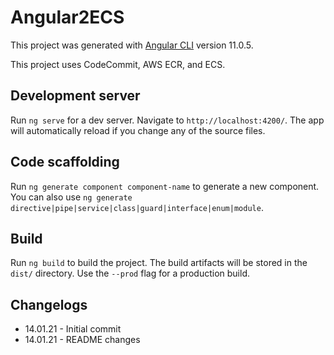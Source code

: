 # Angular2ECS

This project was generated with [Angular CLI](https://github.com/angular/angular-cli) version 11.0.5. &nbsp;

This project uses CodeCommit, AWS ECR, and ECS.

## Development server

Run `ng serve` for a dev server. Navigate to `http://localhost:4200/`. The app will automatically reload if you change any of the source files.

## Code scaffolding

Run `ng generate component component-name` to generate a new component. You can also use `ng generate directive|pipe|service|class|guard|interface|enum|module`.

## Build

Run `ng build` to build the project. The build artifacts will be stored in the `dist/` directory. Use the `--prod` flag for a production build.

## Changelogs
* 14.01.21 - Initial commit
* 14.01.21 - README changes